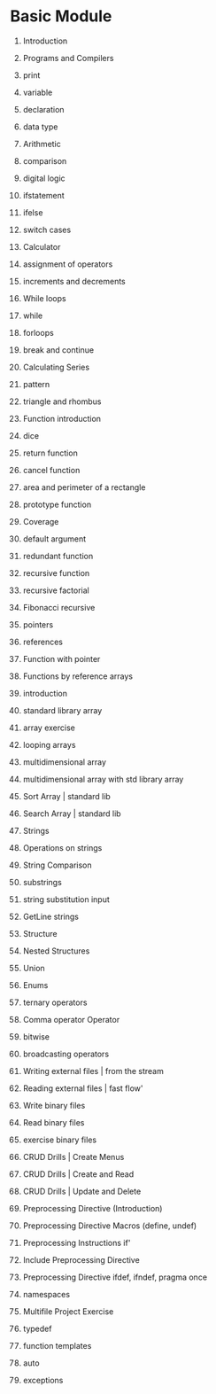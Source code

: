 # Basic Module
1. Introduction 

2. Programs and Compilers 

3. print 

4. variable 

5. declaration 

6. data type 

7. Arithmetic 

8. comparison 

9. digital logic 

10. ifstatement 

11. ifelse 

12. switch cases 

13. Calculator 

14. assignment of operators 

15. increments and decrements 

16. While loops 

17. while 

18. forloops 

19. break and continue 

20. Calculating Series 

21. pattern 

22. triangle and rhombus 

23. Function introduction 

24. dice 

25. return function 

26. cancel function 

27. area and perimeter of a rectangle 

28. prototype function 

29. Coverage 

30. default argument 

31. redundant function 

32. recursive function 

33. recursive factorial 

34. Fibonacci recursive 

35. pointers 

36. references 

37. Function with pointer 

38. Functions by reference arrays 

39. introduction 

40. standard library array 

41. array exercise 

42. looping arrays 

43. multidimensional array 

44. multidimensional array with std library array 

45. Sort Array | standard lib 

46. Search Array | standard lib 

47. Strings 

48. Operations on strings 

49. String Comparison 

50. substrings 

51. string substitution input 

52. GetLine strings 

53. Structure 

54. Nested Structures 

55. Union 

56. Enums 

57. ternary operators 

58. Comma operator Operator 

59. bitwise 

60. broadcasting operators 

61. Writing external files | from the stream 

62. Reading external files | fast flow' 

63. Write binary files 

64. Read binary files 

65. exercise binary files 

66. CRUD Drills | Create Menus 

67. CRUD Drills | Create and Read 

68. CRUD Drills | Update and Delete 

69. Preprocessing Directive (Introduction) 

70. Preprocessing Directive Macros (define, undef) 

71. Preprocessing Instructions if' 

72. Include Preprocessing Directive 

73. Preprocessing Directive ifdef, ifndef, pragma once 

74. namespaces 

75. Multifile Project Exercise 

76. typedef 

77. function templates 

78. auto 

79. exceptions

